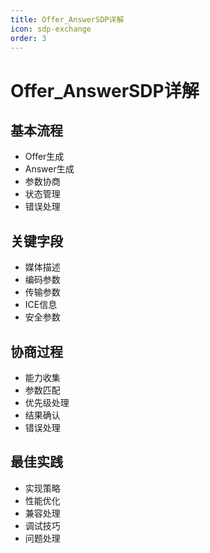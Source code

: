 ```yaml
---
title: Offer_AnswerSDP详解
icon: sdp-exchange
order: 3
---
```


# Offer_AnswerSDP详解

## 基本流程
- Offer生成
- Answer生成
- 参数协商
- 状态管理
- 错误处理

## 关键字段
- 媒体描述
- 编码参数
- 传输参数
- ICE信息
- 安全参数

## 协商过程
- 能力收集
- 参数匹配
- 优先级处理
- 结果确认
- 错误处理

## 最佳实践
- 实现策略
- 性能优化
- 兼容处理
- 调试技巧
- 问题处理
